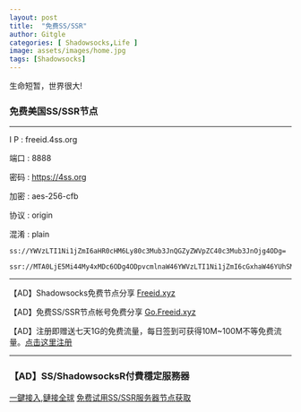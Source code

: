 ```yaml
---
layout: post
title:  "免费SS/SSR"
author: Gitgle
categories: [ Shadowsocks,Life ]
image: assets/images/home.jpg
tags: [Shadowsocks]
---
```


生命短暂，世界很大!

### 免费美国SS/SSR节点
<hr>
I  P	    : freeid.4ss.org

 端口	    : 8888
 
 密码	    : https://4ss.org
 
 加密	    : aes-256-cfb
 
 协议	    : origin
 
 混淆	    : plain
 
 ```
 ss://YWVzLTI1Ni1jZmI6aHR0cHM6Ly80c3Mub3JnQGZyZWVpZC40c3Mub3JnOjg4ODg=
 ```
 
 ```
 ssr://MTA0LjE5Mi44My4xMDc6ODg4ODpvcmlnaW46YWVzLTI1Ni1jZmI6cGxhaW46YUhSMGNITTZMeTgwYzNNdWIzSm4
 ```
 
<hr>

【AD】Shadowsocks免费节点分享 [Freeid.xyz](https://freeid.xyz/)

【AD】免费SS/SSR节点帐号免费分享 [Go.Freeid.xyz](https://Go.freeid.xyz/)

【AD】注册即赠送七天1G的免费流量，每日签到可获得10M~100M不等免费流量。[点击这里注册](http://t.cn/ESZVCWD)

<hr>

### 【AD】SS/ShadowsocksR付費穩定服務器

<a class="btn btn-danger" href="https://s-s-r.github.io/">一鍵接入,鏈接全球</a>   <a class="btn btn-danger" href="http://t.cn/ESZVCWD">免费试用SS/SSR服务器节点获取</a>
